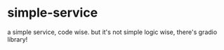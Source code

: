 # simple-service

a simple service, code wise. but it's not simple logic wise, there's gradio library!
